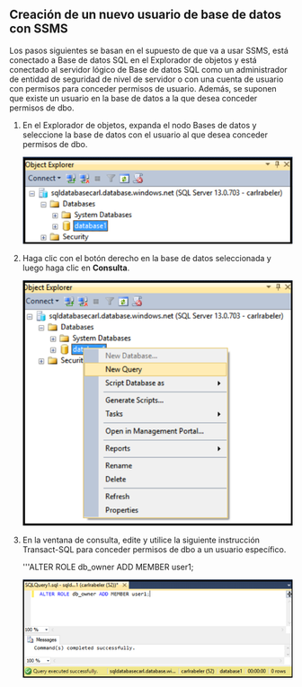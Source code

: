 ## Creación de un nuevo usuario de base de datos con SSMS

Los pasos siguientes se basan en el supuesto de que va a usar SSMS, está conectado a Base de datos SQL en el Explorador de objetos y está conectado al servidor lógico de Base de datos SQL como un administrador de entidad de seguridad de nivel de servidor o con una cuenta de usuario con permisos para conceder permisos de usuario. Además, se suponen que existe un usuario en la base de datos a la que desea conceder permisos de dbo.

1. En el Explorador de objetos, expanda el nodo Bases de datos y seleccione la base de datos con el usuario al que desea conceder permisos de dbo.

     ![SQL Server Management Studio: conexión a un servidor de Base de datos SQL](./media/sql-database-create-new-database-user/sql-database-create-new-database-user-1.png)

2. Haga clic con el botón derecho en la base de datos seleccionada y luego haga clic en **Consulta**.

     ![SQL Server Management Studio: conexión a un servidor de Base de datos SQL](./media/sql-database-create-new-database-user/sql-database-create-new-database-user-2.png)

3. En la ventana de consulta, edite y utilice la siguiente instrucción Transact-SQL para conceder permisos de dbo a un usuario específico.

    '''ALTER ROLE db\_owner ADD MEMBER user1;

     ![SQL Server Management Studio: conexión a un servidor de Base de datos SQL](./media/sql-database-grant-database-user-dbo-permissions/sql-database-grant-database-user-dbo-permissions-1.png)

<!---HONumber=AcomDC_0420_2016-->